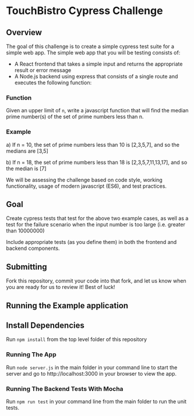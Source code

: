 # TouchBistro Cypress Challenge

## Overview

The goal of this challenge is to create a simple cypress test suite for a simple web app. The simple web app that you will be testing consists of:

  - A React frontend that takes a simple input and returns the appropriate result or error message
  - A Node.js backend using express that consists of a single route and executes the following function:

### Function

Given an upper limit of `n`, write a javascript function that will find the median prime number(s) of the set of prime numbers less than n.

### Example

a) If n = 10, the set of prime numbers less than 10 is [2,3,5,7], and so the medians are [3,5]

b) If n = 18, the set of prime numbers less than 18 is [2,3,5,7,11,13,17], and so the median is [7]

We will be assessing the challenge based on code style, working functionality, usage of modern javascript (ES6), and test practices.

## Goal

Create cypress tests that test for the above two example cases, as well as a test for the failure scenario when the input number is too large (i.e. greater than 10000000)

Include appropriate tests (as you define them) in both the frontend and backend components.

## Submitting
Fork this repository, commit your code into that fork, and let us know when you are ready for us to review it! Best of luck!

## Running the Example application

## Install Dependencies
Run `npm install` from the top level folder of this repository

### Running The App
Run `node server.js` in the main folder in your command line to start the server and go to http://localhost:3000 in your browser to view the app.

### Running The Backend Tests With Mocha
Run `npm run test` in your command line from the main folder to run the unit tests.
